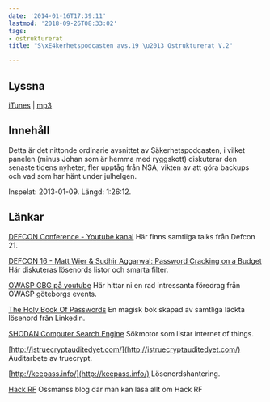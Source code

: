 ```yaml
---
date: '2014-01-16T17:39:11'
lastmod: '2018-09-26T08:33:02'
tags:
- ostrukturerat
title: "S\xE4kerhetspodcasten avs.19 \u2013 Ostrukturerat V.2"

---
```

## Lyssna

[iTunes](https://itunes.apple.com/se/podcast/sakerhetspodcasten/id576469997?mt=2)  \| [mp3](http://traffic.libsyn.com/sakerhetspodcasten/sakpodcasten_v2_2014_mixdown.mp3)

## Innehåll

Detta är det nittonde ordinarie avsnittet av Säkerhetspodcasten, i vilket panelen
(minus Johan som är hemma med ryggskott) diskuterar den senaste tidens nyheter, fler
upptåg från NSA, vikten av att göra backups och vad som har hänt under julhelgen.

Inspelat: 2013-01-09. Längd: 1:26:12.

## Länkar

[DEFCON Conference - Youtube kanal](http://www.youtube.com/user/DEFCONConference/)   Här finns samtliga talks från Defcon 21.

[DEFCON 16 - Matt Wier & Sudhir Aggarwal: Password Cracking on a Budget](http://www.youtube.com/watch?v=Ykb3eTWBIRQ)  Här diskuteras lösenords listor och smarta filter.

[OWASP GBG på youtube](http://www.youtube.com/user/owaspgbg)  Här hittar ni en rad intressanta föredrag från OWASP göteborgs events.

[The Holy Book Of Passwords](http://www.fubiz.net/en/2014/01/06/the-holy-book-of-password/)  En magisk bok skapad av samtliga läckta lösenord från Linkedin.

[SHODAN Computer Search Engine](http://www.shodanhq.com/)  Sökmotor som listar internet of things.

[http://istruecryptauditedyet.com/](http://istruecryptauditedyet.com/)  Auditarbete av truecrypt.

[http://keepass.info/](http://keepass.info/)  Lösenordshantering.

[Hack RF](http://ossmann.blogspot.se/2012/06/introducing-hackrf.html)  Ossmanss blog där man kan läsa allt om Hack RF





